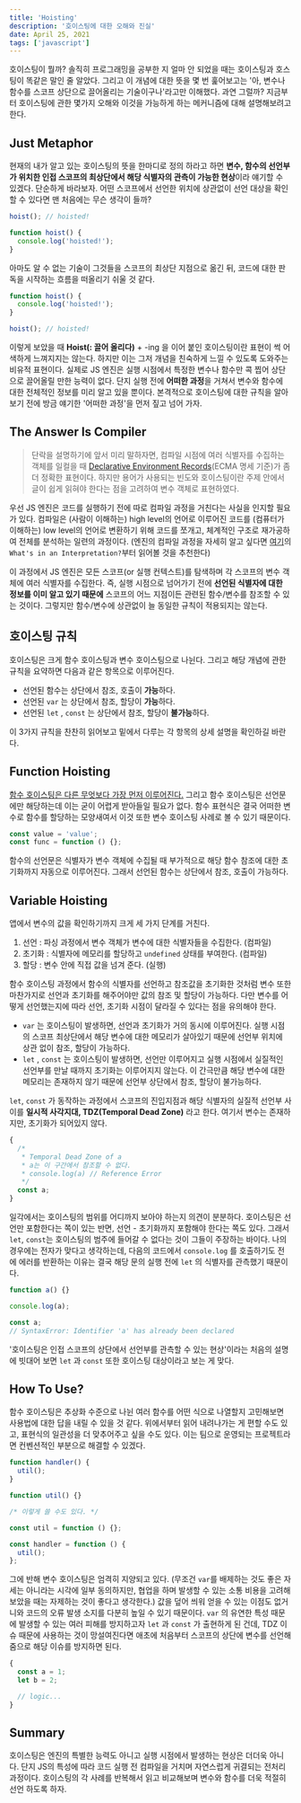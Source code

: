 ```yaml
---
title: 'Hoisting'
description: '호이스팅에 대한 오해와 진실'
date: April 25, 2021
tags: ['javascript']
---
```


호이스팅이 뭘까? 솔직히 프로그래밍을 공부한 지 얼마 안 되었을 때는 호이스팅과 호스팅이 똑같은 말인 줄 알았다. 그리고 이 개념에 대한 뜻을 몇 번 훑어보고는 '아, 변수나 함수를 스코프 상단으로 끌어올리는 기술이구나'라고만 이해했다. 과연 그럴까? 지금부터 호이스팅에 관한 몇가지 오해와 이것을 가능하게 하는 메커니즘에 대해 설명해보려고 한다.

## Just Metaphor

현재의 내가 알고 있는 호이스팅의 뜻을 한마디로 정의 하라고 하면 **변수, 함수의 선언부가 위치한 인접 스코프의 최상단에서 해당 식별자의 관측이 가능한 현상**이라 얘기할 수 있겠다. 단순하게 바라보자. 어떤 스코프에서 선언한 위치에 상관없이 선언 대상을 확인할 수 있다면 맨 처음에는 무슨 생각이 들까?

```js
hoist(); // hoisted!

function hoist() {
  console.log('hoisted!');
}
```

아마도 알 수 없는 기술이 그것들을 스코프의 최상단 지점으로 옮긴 뒤, 코드에 대한 판독을 시작하는 흐름을 떠올리기 쉬울 것 같다.

```js
function hoist() {
  console.log('hoisted!');
}

hoist(); // hoisted!
```

이렇게 보았을 때 **Hoist(: 끌어 올리다)** + -ing 을 이어 붙인 호이스팅이란 표현이 썩 어색하게 느껴지지는 않는다. 하지만 이는 그저 개념을 친숙하게 느낄 수 있도록 도와주는 비유적 표현이다. 실제로 JS 엔진은 실행 시점에서 특정한 변수나 함수만 콕 찝어 상단으로 끌어올릴 만한 능력이 없다. 단지 실행 전에 **어떠한 과정**을 거쳐서 변수와 함수에 대한 전체적인 정보를 미리 알고 있을 뿐이다. 본격적으로 호이스팅에 대한 규칙을 알아보기 전에 방금 얘기한 '어떠한 과정'을 먼저 짚고 넘어 가자.

## The Answer Is Compiler

> 단락을 설명하기에 앞서 미리 말하자면, 컴파일 시점에 여러 식별자를 수집하는 객체를 일컬을 때 [Declarative Environment Records](https://262.ecma-international.org/6.0/#sec-environment-records)(ECMA 명세 기준)가 좀 더 정확한 표현이다. 하지만 용어가 사용되는 빈도와 호이스팅이란 주제 안에서 글이 쉽게 읽혀야 한다는 점을 고려하여 변수 객체로 표현하였다.

우선 JS 엔진은 코드를 실행하기 전에 따로 컴파일 과정을 거친다는 사실을 인지할 필요가 있다. 컴파일은 (사람이 이해하는) high level의 언어로 이루어진 코드를 (컴퓨터가 이해하는) low level의 언어로 변환하기 위해 코드를 쪼개고, 체계적인 구조로 재가공하여 전체를 분석하는 일련의 과정이다. (엔진의 컴파일 과정을 자세히 알고 싶다면 [여기](https://github.com/getify/You-Dont-Know-JS/blob/2nd-ed/get-started/ch1.md)의 `What's in an Interpretation?`부터 읽어볼 것을 추천한다)

이 과정에서 JS 엔진은 모든 스코프(or 실행 컨텍스트)를 탐색하며 각 스코프의 변수 객체에 여러 식별자를 수집한다. 즉, 실행 시점으로 넘어가기 전에 **선언된 식별자에 대한 정보를 이미 알고 있기 때문에** 스코프의 어느 지점이든 관련된 함수/변수를 참조할 수 있는 것이다. 그렇지만 함수/변수에 상관없이 늘 동일한 규칙이 적용되지는 않는다.

## 호이스팅 규칙

호이스팅은 크게 함수 호이스팅과 변수 호이스팅으로 나뉜다. 그리고 해당 개념에 관한 규칙을 요약하면 다음과 같은 항목으로 이루어진다.

- 선언된 함수는 상단에서 참조, 호출이 **가능**하다.
- 선언된 `var` 는 상단에서 참조, 할당이 **가능**하다.
- 선언된 `let` , `const` 는 상단에서 참조, 할당이 **불가능**하다.

이 3가지 규칙을 찬찬히 읽어보고 밑에서 다루는 각 항목의 상세 설명을 확인하길 바란다.

## Function Hoisting

[함수 호이스팅은 다른 무엇보다 가장 먼저 이루어진다.](https://stackoverflow.com/questions/28246589/order-of-hoisting-in-javascript) 그리고 함수 호이스팅은 선언문에만 해당하는데 이는 굳이 어렵게 받아들일 필요가 없다. 함수 표현식은 결국 어떠한 변수로 함수를 할당하는 모양새여서 이것 또한 변수 호이스팅 사례로 볼 수 있기 때문이다.

```js
const value = 'value';
const func = function () {};
```

함수의 선언문은 식별자가 변수 객체에 수집될 때 부가적으로 해당 함수 참조에 대한 초기화까지 자동으로 이루어진다. 그래서 선언된 함수는 상단에서 참조, 호출이 가능하다.

## Variable Hoisting

앱에서 변수의 값을 확인하기까지 크게 세 가지 단계를 거친다.

1. 선언 : 파싱 과정에서 변수 객체가 변수에 대한 식별자들을 수집한다. (컴파일)
2. 초기화 : 식별자에 메모리를 할당하고 `undefined` 상태를 부여한다. (컴파일)
3. 할당 : 변수 안에 직접 값을 넘겨 준다. (실행)

함수 호이스팅 과정에서 함수의 식별자를 선언하고 참조값을 초기화한 것처럼 변수 또한 마찬가지로 선언과 초기화를 해주어야만 값의 참조 및 할당이 가능하다. 다만 변수를 어떻게 선언했는지에 따라 선언, 초기화 시점이 달라질 수 있다는 점을 유의해야 한다.

- `var` 는 호이스팅이 발생하면, 선언과 초기화가 거의 동시에 이루어진다. 실행 시점의 스코프 최상단에서 해당 변수에 대한 메모리가 살아있기 때문에 선언부 위치에 상관 없이 참조, 할당이 가능하다.
- `let` , `const` 는 호이스팅이 발생하면, 선언만 이루어지고 실행 시점에서 실질적인 선언부를 만날 때까지 초기화는 이루어지지 않는다. 이 간극만큼 해당 변수에 대한 메모리는 존재하지 않기 때문에 선언부 상단에서 참조, 할당이 불가능하다.

`let`, `const` 가 동작하는 과정에서 스코프의 진입지점과 해당 식별자의 실질적 선언부 사이를 **일시적 사각지대, TDZ(Temporal Dead Zone)** 라고 한다. 여기서 변수는 존재하지만, 초기화가 되어있지 않다.

```js
{
  /*
   * Temporal Dead Zone of a
   * a는 이 구간에서 참조할 수 없다.
   * console.log(a) // Reference Error
   */
  const a;
}
```

일각에서는 호이스팅의 범위를 어디까지 보아야 하는지 의견이 분분하다. 호이스팅은 선언만 포함한다는 쪽이 있는 반면, 선언 - 초기화까지 포함해야 한다는 쪽도 있다. 그래서 `let`, `const`는 호이스팅의 범주에 들어갈 수 없다는 것이 그들이 주장하는 바이다. 나의 경우에는 전자가 맞다고 생각하는데, 다음의 코드에서 `console.log` 를 호출하기도 전에 에러를 반환하는 이유는 결국 해당 문의 실행 전에 `let` 의 식별자를 관측했기 때문이다.

```js
function a() {}

console.log(a);

const a;
// SyntaxError: Identifier 'a' has already been declared
```

'호이스팅은 인접 스코프의 상단에서 선언부를 관측할 수 있는 현상'이라는 처음의 설명에 빗대어 보면 `let` 과 `const` 또한 호이스팅 대상이라고 보는 게 맞다.

## How To Use?

함수 호이스팅은 추상화 수준으로 나뉜 여러 함수를 어떤 식으로 나열할지 고민해보면 사용법에 대한 답을 내릴 수 있을 것 같다. 위에서부터 읽어 내려나가는 게 편할 수도 있고, 표현식의 일관성을 더 맞추어주고 싶을 수도 있다. 이는 팀으로 운영되는 프로젝트라면 컨벤션적인 부분으로 해결할 수 있겠다.

```js
function handler() {
  util();
}

function util() {}

/* 이렇게 쓸 수도 있다. */

const util = function () {};

const handler = function () {
  util();
};
```

그에 반해 변수 호이스팅은 엄격히 지양되고 있다. (무조건 `var`를 배제하는 것도 좋은 자세는 아니라는 시각에 일부 동의하지만, 협업을 하며 발생할 수 있는 소통 비용을 고려해보았을 때는 자제하는 것이 좋다고 생각한다.) 값을 덮어 씌워 얻을 수 있는 이점도 없거니와 코드의 오류 발생 소지를 다분히 높일 수 있기 때문이다. `var` 의 유연한 특성 때문에 발생할 수 있는 여러 피해를 방지하고자 `let` 과 `const` 가 출현하게 된 건데, TDZ 이슈 때문에 사용하는 것이 망설여진다면 애초에 처음부터 스코프의 상단에 변수를 선언해줌으로 해당 이슈를 방지하면 된다.

```js
{
  const a = 1;
  let b = 2;

  // logic...
}
```

## Summary

호이스팅은 엔진의 특별한 능력도 아니고 실행 시점에서 발생하는 현상은 더더욱 아니다. 단지 JS의 특성에 따라 코드 실행 전 컴파일을 거치며 자연스럽게 귀결되는 전처리 과정이다. 호이스팅의 각 사례를 반복해서 읽고 비교해보며 변수와 함수를 더욱 적절히 선언 하도록 하자.
